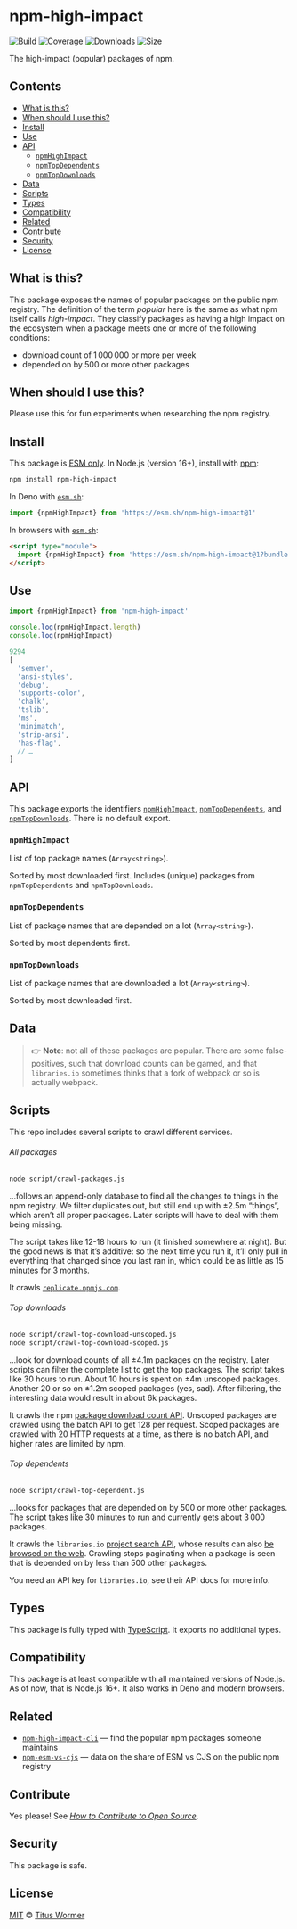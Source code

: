 # npm-high-impact

[![Build][badge-build-image]][badge-build-url]
[![Coverage][badge-coverage-image]][badge-coverage-url]
[![Downloads][badge-downloads-image]][badge-downloads-url]
[![Size][badge-size-image]][badge-size-url]

The high-impact (popular) packages of npm.

## Contents

* [What is this?](#what-is-this)
* [When should I use this?](#when-should-i-use-this)
* [Install](#install)
* [Use](#use)
* [API](#api)
  * [`npmHighImpact`](#npmhighimpact)
  * [`npmTopDependents`](#npmtopdependents)
  * [`npmTopDownloads`](#npmtopdownloads)
* [Data](#data)
* [Scripts](#scripts)
* [Types](#types)
* [Compatibility](#compatibility)
* [Related](#related)
* [Contribute](#contribute)
* [Security](#security)
* [License](#license)

## What is this?

This package exposes the names of popular packages on the public npm registry.
The definition of the term *popular* here is the same as what npm itself calls
*high-impact*.
They classify packages as having a high impact on the ecosystem when a package
meets one or more of the following conditions:

* download count of 1 000 000 or more per week
* depended on by 500 or more other packages

## When should I use this?

Please use this for fun experiments when researching the npm registry.

## Install

This package is [ESM only][github-gist-esm].
In Node.js (version 16+),
install with [npm][npmjs-install]:

```sh
npm install npm-high-impact
```

In Deno with [`esm.sh`][esmsh]:

```js
import {npmHighImpact} from 'https://esm.sh/npm-high-impact@1'
```

In browsers with [`esm.sh`][esmsh]:

```html
<script type="module">
  import {npmHighImpact} from 'https://esm.sh/npm-high-impact@1?bundle'
</script>
```

## Use

```js
import {npmHighImpact} from 'npm-high-impact'

console.log(npmHighImpact.length)
console.log(npmHighImpact)
```

```js
9294
[
  'semver',
  'ansi-styles',
  'debug',
  'supports-color',
  'chalk',
  'tslib',
  'ms',
  'minimatch',
  'strip-ansi',
  'has-flag',
  // …
]
```

## API

This package exports the identifiers [`npmHighImpact`][api-npm-high-impact],
[`npmTopDependents`][api-npm-top-dependents],
and [`npmTopDownloads`][api-npm-top-downloads].
There is no default export.

### `npmHighImpact`

List of top package names (`Array<string>`).

Sorted by most downloaded first.
Includes (unique) packages from `npmTopDependents` and `npmTopDownloads`.

### `npmTopDependents`

List of package names that are depended on a lot (`Array<string>`).

Sorted by most dependents first.

### `npmTopDownloads`

List of package names that are downloaded a lot (`Array<string>`).

Sorted by most downloaded first.

## Data

> 👉 **Note**:
> not all of these packages are popular.
> There are some false-positives,
> such that download counts can be gamed,
> and that `libraries.io` sometimes thinks that a fork of webpack or so is
> actually webpack.

## Scripts

This repo includes several scripts to crawl different services.

###### All packages

```sh
node script/crawl-packages.js
```

…follows an append-only database to find all the changes to things in the npm
registry.
We filter duplicates out,
but still end up with ±2.5m “things”,
which aren’t all proper packages.
Later scripts will have to deal with them being missing.

The script takes like 12-18 hours to run (it finished somewhere at night).
But the good news is that it’s additive:
so the next time you run it,
it’ll only pull in everything that changed since you last ran in,
which could be as little as 15 minutes for 3 months.

It crawls [`replicate.npmjs.com`][github-npm-replicate].

###### Top downloads

```sh
node script/crawl-top-download-unscoped.js
node script/crawl-top-download-scoped.js
```

…look for download counts of all ±4.1m packages on the registry.
Later scripts can filter the complete list to get the top packages.
The script takes like 30 hours to run.
About 10 hours is spent on ±4m unscoped packages.
Another 20 or so on ±1.2m scoped packages (yes,
sad).
After filtering,
the interesting data would result in about 6k packages.

It crawls the npm [package download count API][github-npm-api].
Unscoped packages are crawled using the batch API to get 128 per request.
Scoped packages are crawled with 20 HTTP requests at a time,
as there is no batch API,
and higher rates are limited by npm.

###### Top dependents

```sh
node script/crawl-top-dependent.js
```

…looks for packages that are depended on by 500 or more other packages.
The script takes like 30 minutes to run and currently gets about 3 000
packages.

It crawls the `libraries.io` [project search API][libraries-io-api],
whose results can also [be browsed on the web][libraries-io-web].
Crawling stops paginating when a package is seen that is depended on by less
than 500 other packages.

You need an API key for `libraries.io`,
see their API docs for more info.

## Types

This package is fully typed with [TypeScript][].
It exports no additional types.

## Compatibility

This package is at least compatible with all maintained versions of Node.js.
As of now,
that is Node.js 16+.
It also works in Deno and modern browsers.

## Related

* [`npm-high-impact-cli`](https://github.com/rexxars/npm-high-impact-cli)
  — find the popular npm packages someone maintains
* [`npm-esm-vs-cjs`](https://github.com/wooorm/npm-esm-vs-cjs)
  — data on the share of ESM vs CJS on the public npm registry

## Contribute

Yes please!
See [*How to Contribute to Open Source*][opensource-guide-contribute].

## Security

This package is safe.

## License

[MIT][file-license] © [Titus Wormer][wooorm]

<!-- Definitions -->

[api-npm-high-impact]: #npmhighimpact

[api-npm-top-dependents]: #npmtopdependents

[api-npm-top-downloads]: #npmtopdownloads

[badge-build-image]: https://github.com/wooorm/npm-high-impact/workflows/main/badge.svg

[badge-build-url]: https://github.com/wooorm/npm-high-impact/actions

[badge-coverage-image]: https://img.shields.io/codecov/c/github/wooorm/npm-high-impact.svg

[badge-coverage-url]: https://codecov.io/github/wooorm/npm-high-impact

[badge-downloads-image]: https://img.shields.io/npm/dm/npm-high-impact.svg

[badge-downloads-url]: https://www.npmjs.com/package/npm-high-impact

[badge-size-image]: https://img.shields.io/bundlejs/size/npm-high-impact

[badge-size-url]: https://bundlejs.com/?q=npm-high-impact

[esmsh]: https://esm.sh

[file-license]: license

[github-gist-esm]: https://gist.github.com/sindresorhus/a39789f98801d908bbc7ff3ecc99d99c

[github-npm-api]: https://github.com/npm/registry/blob/master/docs/download-counts.md

[github-npm-replicate]: https://github.com/npm/registry-follower-tutorial/blob/master/README.md

[libraries-io-api]: https://libraries.io/api#project-search

[libraries-io-web]: https://libraries.io/search?platforms=npm&sort=dependents_count&order=desc

[npmjs-install]: https://docs.npmjs.com/cli/install

[opensource-guide-contribute]: https://opensource.guide/how-to-contribute/

[typescript]: https://www.typescriptlang.org

[wooorm]: https://wooorm.com
